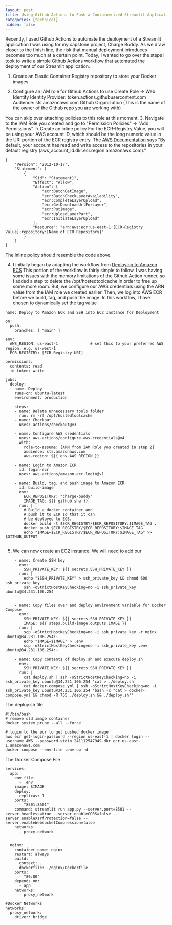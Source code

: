```yaml
---
layout: post
title: Using Github Actions to Push a Containerized Streamlit Application to ECR and Deploy to an EC2 Instance
categories: [technical]
hidden: false
---
```



Recently, I used Github Actions to automate the deployment of a Streamlit application I was using for my capstone project, Charge Buddy. 
As we draw closer to the finish line, the risk that manual deployment introduces becomes too much at a certain point. Today, I wanted to go over the steps I took to write a simple Github Actions workflow that automated the deployment of our Streamlit application. 

1. Create an Elastic Container Registry repository to store your Docker images

2. Configure an IAM role for Github Actions to use 
Create Role -> Web Identity
Identity Provider: token.actions.githubusercontent.com 
Audience: sts.amazonaws.com
Github Organization (This is the name of the owner of the Github repo you are working with)

You can skip over attaching policies to this role at this moment. 
3. Navigate to the IAM Role you created and go to "Permission Policies" -> "Add Permissions" -> Create an inline policy 
For the ECR-Registry Value, you will be using your AWS account ID, which should be the long numeric value in the URI portion of the ECR registry entry. 
The [AWS Documentation](https://docs.aws.amazon.com/AmazonECR/latest/userguide/Repositories.html) says "By default, your account has read and write access to the repositories in your default registry (aws_account_id.dkr.ecr.region.amazonaws.com)."
```
{
    "Version": "2012-10-17",
    "Statement": [
        {
            "Sid": "Statement1",
            "Effect": "Allow",
            "Action": [
                "ecr:BatchGetImage",
                "ecr:BatchCheckLayerAvailability",
                "ecr:CompleteLayerUpload",
                "ecr:GetDownloadUrlForLayer",
                "ecr:PutImage",
                "ecr:UploadLayerPart",
                "ecr:InitiateLayerUpload"
            ],
            "Resource": "arn:aws:ecr:us-east-1:[ECR-Registry Value]:repository:[Name of ECR Repository]"
        }
    ]
}
```
The inline policy should resemble the code above. 

4. I initially began by adapting the workflow from [Deploying to Amazon ECS](https://docs.github.com/en/actions/deployment/deploying-to-your-cloud-provider/deploying-to-amazon-elastic-container-service)
This portion of the workflow is fairly simple to follow. I was having some issues with the memory limitations of the Github Action runner, so I added a step to delete the /opt/hostedtoolcache in order to free up some more room.
But, we configure our AWS credentials using the ARN value from the IAM role we created earlier. Then, we log into AWS ECR before we build, tag, and push the image. In this workflow, I have chosen to dynamically set the tag value

```
name: Deploy to Amazon ECR and SSH into EC2 Instance for Deployment

on:
  push:
    branches: [ "main" ]

env:
  AWS_REGION: us-east-1              # set this to your preferred AWS region, e.g. us-west-1
  ECR_REGISTRY: [ECR Registry URI]

permissions:
  contents: read
  id-token: write

jobs:
  deploy:
    name: Deploy
    runs-on: ubuntu-latest
    environment: production

    steps:
    - name: Delete unnecessary tools folder
      run: rm -rf /opt/hostedtoolcache
    - name: Checkout
      uses: actions/checkout@v3

    - name: Configure AWS credentials
      uses: aws-actions/configure-aws-credentials@v4
      with:
        role-to-assume: [ARN from IAM Role you created in step 2]
        audience: sts.amazonaws.com
        aws-region: ${{ env.AWS_REGION }}

    - name: Login to Amazon ECR
      id: login-ecr
      uses: aws-actions/amazon-ecr-login@v1

    - name: Build, tag, and push image to Amazon ECR
      id: build-image
      env:
        ECR_REPOSITORY: "charge-buddy"
        IMAGE_TAG: ${{ github.sha }}
      run: |
        # Build a docker container and
        # push it to ECR so that it can
        # be deployed to ECS.
        docker build -t $ECR_REGISTRY/$ECR_REPOSITORY:$IMAGE_TAG .
        docker push $ECR_REGISTRY/$ECR_REPOSITORY:$IMAGE_TAG
        echo "IMAGE=$ECR_REGISTRY/$ECR_REPOSITORY:$IMAGE_TAG" >> $GITHUB_OUTPUT
        

```

5. We can now create an EC2 instance. We will need to add our 


```
    - name: Create SSH key 
      env:
        SSH_PRIVATE_KEY: ${{ secrets.SSH_PRIVATE_KEY }}
      run: |
        echo "$SSH_PRIVATE_KEY" > ssh_private_key && chmod 600 ssh_private_key
        ssh -oStrictHostKeyChecking=no -i ssh_private_key ubuntu@34.231.106.254


    - name: Copy files over and deploy environment variable for Docker Compose
      env:
        SSH_PRIVATE_KEY: ${{ secrets.SSH_PRIVATE_KEY }}
        IMAGE: ${{ steps.build-image.outputs.IMAGE }}
      run: |
        scp -oStrictHostKeyChecking=no -i ssh_private_key -r nginx ubuntu@34.231.106.254:~
        echo "IMAGE=$IMAGE" > .env 
        scp -oStrictHostKeyChecking=no -i ssh_private_key .env ubuntu@34.231.106.254:~

    - name: Copy contents of deploy.sh and execute deploy.sh  
      env:
        SSH_PRIVATE_KEY: ${{ secrets.SSH_PRIVATE_KEY }}
      run: |
        cat deploy.sh | ssh -oStrictHostKeyChecking=no -i ssh_private_key ubuntu@34.231.106.254 'cat > ./deploy.sh'
        cat docker-compose.yml | ssh -oStrictHostKeyChecking=no -i ssh_private_key ubuntu@34.231.106.254 'bash -c "cat > docker-compose.yml && chmod -R 755 ./deploy.sh && ./deploy.sh"'
```

The deploy.sh file

```shell
#!/bin/bash
# remove old image container
docker system prune --all --force

# login to the ecr to get pushed docker image
aws ecr get-login-password --region us-east-1 | docker login --username AWS --password-stdin 241112547949.dkr.ecr.us-east-1.amazonaws.com
docker-compose --env-file .env up -d
```

The Docker Compose File
```
services:
  app:
    env_file:
      - .env
    image: $IMAGE
    deploy:
      replicas: 1
    ports:
      - "8501:8501"
    command: streamlit run app.py --server.port=8501 --server.headless=true --server.enableCORS=false --server.enableXsrfProtection=false --server.enableWebsocketCompression=false
    networks:
      - proxy_network


  nginx:
    container_name: nginx
    restart: always
    build: 
      context: .
      dockerfile: ./nginx/Dockerfile
    ports:
      - "80:80"
    depends_on:
      - app
    networks:
      - proxy_network

#Docker Networks
networks:
  proxy_network:
    driver: bridge
```

